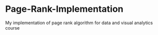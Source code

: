 # Page-Rank-Implementation
My implementation of page rank algorithm for data and visual analytics course
